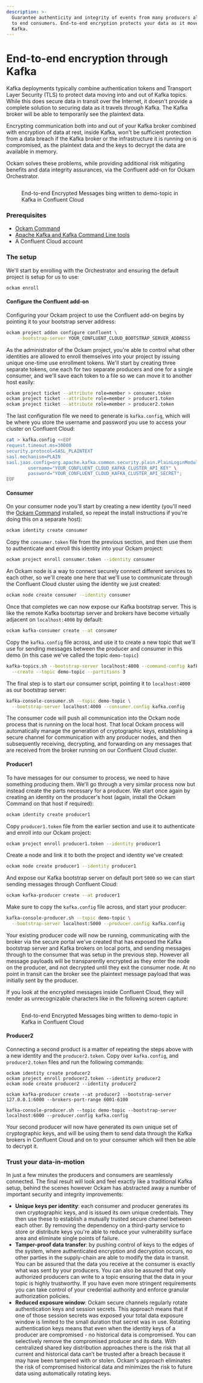 ```yaml
---
description: >-
  Guarantee authenticity and integrity of events from many producers all-the-way
  to end consumers. End-to-end encryption protects your data as it moves through
  Kafka.
---
```


# End-to-end encryption through Kafka

Kafka deployments typically combine authentication tokens and Transport Layer Security (TLS) to protect data moving into and out of Kafka topics. While this does secure data in transit over the Internet, it doesn't provide a complete solution to securing data as it travels _through_ Kafka. The Kafka broker will be able to temporarily see the plaintext data.

Encrypting communication both into and out of your Kafka broker combined with encryption of data at rest, inside Kafka, won't be sufficient protection from a data breach if the Kafka broker or the infrastructure it is running on is compromised, as the plaintext data and the keys to decrypt the data are available in memory.

Ockam solves these problems, while providing additional risk mitigating benefits and data integrity assurances, via the Confluent add-on for Ockam Orchestrator.

<figure><img src="../../.gitbook/assets/ockam-end-to-end-encryption-kafka-confluent.gif" alt=""><figcaption><p>End-to-end Encrypted Messages bing written to demo-topic in Kafka in Confluent Cloud</p></figcaption></figure>

### Prerequisites

* [Ockam Command](../../#install)
* [Apache Kafka and Kafka Command Line tools](https://kafka.apache.org/quickstart)
* A Confluent Cloud account

### The setup

We'll start by enrolling with the Orchestrator and ensuring the default project is setup for us to use:

```bash
ockam enroll
```

#### Configure the Confluent add-on

Configuring your Ockam project to use the Confluent add-on begins by pointing it to your bootstrap server address:

```bash
ockam project addon configure confluent \
    --bootstrap-server YOUR_CONFLUENT_CLOUD_BOOTSTRAP_SERVER_ADDRESS
```

As the administrator of the Ockam project, you're able to control what other identities are allowed to enroll themselves into your project by issuing unique one-time use enrollment tokens. We'll start by creating three separate tokens, one each for two separate producers and one for a single consumer, and we'll save each token to a file so we can move it to another host easily:​

```bash
ockam project ticket --attribute role=member > consumer.token
ockam project ticket --attribute role=member > producer1.token
ockam project ticket --attribute role=member > producer2.token
```

The last configuration file we need to generate is `kafka.config`, which will be where you store the username and password you use to access your cluster on Confluent Cloud:

```bash
cat > kafka.config <<EOF
request.timeout.ms=30000
security.protocol=SASL_PLAINTEXT
sasl.mechanism=PLAIN
sasl.jaas.config=org.apache.kafka.common.security.plain.PlainLoginModule required \
        username="YOUR_CONFLUENT_CLOUD_KAFKA_CLUSTER_API_KEY" \
        password="YOUR_CONFLUENT_CLOUD_KAFKA_CLUSTER_API_SECRET";
EOF
```

#### Consumer

On your consumer node you'll start by creating a new identity (you'll need the [Ockam Command](../../reference/command/#install) installed, so repeat the install instructions if you're doing this on a separate host):

```bash
ockam identity create consumer
```

Copy the `consumer.token` file from the previous section, and then use them to authenticate and enroll this identity into your Ockam project:

```bash
ockam project enroll consumer.token --identity consumer
```

An Ockam node is a way to connect securely connect different services to each other, so we'll create one here that we'll use to communicate through the Confluent Cloud cluster using the identity we just created:

```bash
ockam node create consumer --identity consumer
```

Once that completes we can now expose our Kafka bootstrap server. This is like the remote Kafka bootsrtap server and brokers have become virtually adjacent on `localhost:4000` by default:

```bash
ockam kafka-consumer create --at consumer
```

Copy the `kafka.config` file across, and use it to create a new topic that we'll use for sending messages between the producer and consumer in this demo (in this case we've called the topic `demo-topic`)

```bash
kafka-topics.sh --bootstrap-server localhost:4000 --command-config kafka.config \
  --create --topic demo-topic --partitions 3
```

The final step is to start our consumer script, pointing it to `localhost:4000` as our bootstrap server:

```bash
kafka-console-consumer.sh --topic demo-topic \
  --bootstrap-server localhost:4000 --consumer.config kafka.config
```

The consumer code will push all communication into the Ockam node process that is running on the local host. That local Ockam process will automatically manage the generation of cryptographic keys, establishing a secure channel for communication with any producer nodes, and then subsequently receiving, decrypting, and forwarding on any messages that are received from the broker running on our Confluent Cloud cluster.

#### Producer1

To have messages for our consumer to process, we need to have something producing them. We'll go through a very similar process now but instead create the parts necessary for a producer. We start once again by creating an identity on the producer's host (again, install the Ockam Command on that host if required):

```bash
ockam identity create producer1
```

Copy `producer1.token` file from the earlier section and use it to authenticate and enroll into our Ockam project:

```bash
ockam project enroll producer1.token --identity producer1
```

Create a node and link it to both the project and identity we've created:

```bash
ockam node create producer1 --identity producer1
```

And expose our Kafka bootstrap server on default port `5000` so we can start sending messages through Confluent Cloud:

```bash
ockam kafka-producer create --at producer1
```

Make sure to copy the `kafka.config` file across, and start your producer:

```bash
kafka-console-producer.sh --topic demo-topic \
  --bootstrap-server localhost:5000 --producer.config kafka.config
```

Your existing producer code will now be running, communicating with the broker via the secure portal we've created that has exposed the Kafka bootstrap server and Kafka brokers on local ports, and sending messages through to the consumer that was setup in the previous step. However all message payloads will be transparently encrypted as they enter the node on the producer, and not decrypted until they exit the consumer node. At no point in transit can the broker see the plaintext message payload that was initially sent by the producer.

If you look at the encrypted messages inside Confluent Cloud, they will render as unrecognizable characters like in the following screen capture:

<figure><img src="../../.gitbook/assets/ockam-end-to-end-encryption-kafka-confluent.gif" alt=""><figcaption><p>End-to-end Encrypted Messages bing written to demo-topic in Kafka in Confluent Cloud</p></figcaption></figure>

#### Producer2

Connecting a second product is a matter of repeating the steps above with a new identity and the `producer2.token`. Copy over `kafka.config`, and  `producer2.token` files and run the following commands:

```
ockam identity create producer2
ockam project enroll producer2.token --identity producer2
ockam node create producer2 --identity producer2

ockam kafka-producer create --at producer2 --bootstrap-server 127.0.0.1:6000 --brokers-port-range 6001-6100

kafka-console-producer.sh --topic demo-topic --bootstrap-server localhost:6000 --producer.config kafka.config
```

Your second producer will now have generated its own unique set of cryptographic keys, and will be using them to send data through the Kafka brokers in Confluent Cloud and on to your consumer which will then be able to decrypt it.

### Trust your data-in-motion

In just a few minutes the producers and consumers are seamlessly connected. The final result will look and feel exactly like a traditional Kafka setup, behind the scenes however Ockam has abstracted away a number of important security and integrity improvements:

* **Unique keys per identity**: each consumer and producer generates its own cryptographic keys, and is issued its own unique credentials. They then use these to establish a mutually trusted secure channel between each other. By removing the dependency on a third-party service to store or distribute keys you're able to reduce your vulnerability surface area and eliminate single points of failure.
* **Tamper-proof data transfer**: by pushing control of keys to the edges of the system, where authenticated encryption and decryption occurs, no other parties in the supply-chain are able to modify the data in transit. You can be assured that the data you receive at the consumer is exactly what was sent by your producers. You can also be assured that only authorized producers can write to a topic ensuring that the data in your topic is highly trustworthy. If you have even more stringent requirements you can take control of your credential authority and enforce granular authorization policies.
* **Reduced exposure window**: Ockam secure channels regularly rotate authentication keys and session secrets. This approach means that if one of those session secrets was exposed your total data exposure window is limited to the small duration that secret was in use. Rotating authentication keys means that even when the identity keys of a producer are compromised - no historical data is compromised. You can selectively remove the compromised producer and its data. With centralized shared key distribution approaches there is the risk that all current and historical data can’t be trusted after a breach because it may have been tampered with or stolen. Ockam's approach eliminates the risk of compromised historical data and minimizes the risk to future data using automatically rotating keys.


<!-- bats start ENROLLED_HOME -->
<!--
# Ockam binary to use
if [[ -z $OCKAM ]]; then
  OCKAM=ockam
fi

if [[ -z $BATS_LIB ]]; then
  BATS_LIB=$(brew --prefix)/lib # macos
fi

if [[ -z $ENROLLED_HOME ]]; then
  exit 1
fi

if [[ -z $CONFLUENT_BOOTSTRAP_SERVER || -z $CONFLUENT_API_SECRET || -z $CONFLUENT_API_KEY ]]; then
  exit 1
fi

export OCKAM_HOME_CONSUMER=$(mktemp -d)
export OCKAM_HOME_PRODUCER_1=$(mktemp -d)
export OCKAM_HOME_PRODUCER_2=$(mktemp -d)

setup() {
  load "$BATS_LIB/bats-support/load.bash"
  load "$BATS_LIB/bats-assert/load.bash"

  OCKAM_HOME=$ENROLLED_HOME $OCKAM project addon configure confluent \
    --bootstrap-server $CONFLUENT_BOOTSTRAP_SERVER

  OCKAM_HOME=$ENROLLED_HOME $OCKAM project ticket --attribute role=member > consumer.token
  OCKAM_HOME=$ENROLLED_HOME $OCKAM project ticket --attribute role=member > producer1.token
  OCKAM_HOME=$ENROLLED_HOME $OCKAM project ticket --attribute role=member > producer2.token


cat > kafka.config <<EOF
request.timeout.ms=30000
security.protocol=SASL_PLAINTEXT
sasl.mechanism=PLAIN
sasl.jaas.config=org.apache.kafka.common.security.plain.PlainLoginModule required \
        username="$CONFLUENT_API_KEY" \
        password="$CONFLUENT_API_SECRET";
EOF
}

teardown() {
  kafka-topics.sh --bootstrap-server localhost:4000 --command-config kafka.config --delete --topic demo-topic
  rm consumer.token producer1.token producer2.token kafka.config consumer.out

  if consumer_pid=$(cat consumer.pid); then
    kill $consumer_pid
    rm consumer.pid
  fi

  OCKAM_HOME="$ENROLLED_HOME" $OCKAM node delete --all
  OCKAM_HOME="$OCKAM_HOME_CONSUMER" $OCKAM node delete --all
  OCKAM_HOME="$OCKAM_HOME_PRODUCER_1" $OCKAM node delete --all
  OCKAM_HOME="$OCKAM_HOME_PRODUCER_2" $OCKAM node delete --all
}

start_consumer_listener() {
  kafka-console-consumer.sh --topic demo-topic \
    --bootstrap-server localhost:4000 --consumer.config kafka.config > consumer.out 2>&1 &

  consumer_pid="$!"
  echo "$consumer_pid" > consumer.pid
}


@test "test end-to-end encryption with kafka" {
  # Consumer
  run bash -c "OCKAM_HOME=$OCKAM_HOME_CONSUMER $OCKAM identity create consumer"
  assert_success
  run bash -c "OCKAM_HOME=$OCKAM_HOME_CONSUMER $OCKAM project enroll consumer.token --identity consumer"
  assert_success

  run bash -c "OCKAM_HOME=$OCKAM_HOME_CONSUMER $OCKAM node create consumer --identity consumer"
  run bash -c "OCKAM_HOME=$OCKAM_HOME_CONSUMER $OCKAM kafka-consumer create --at consumer"
  assert_success

  run kafka-topics.sh --bootstrap-server localhost:4000 --command-config kafka.config \
    --create --topic demo-topic --partitions 3
  assert_success

  start_consumer_listener
  assert_success


  # Producer 1
  run bash -c "OCKAM_HOME=$OCKAM_HOME_PRODUCER_1 $OCKAM identity create producer1"
  run bash -c "OCKAM_HOME=$OCKAM_HOME_PRODUCER_1 $OCKAM project enroll producer1.token --identity producer1"
  assert_success

  run bash -c "OCKAM_HOME=$OCKAM_HOME_PRODUCER_1 $OCKAM node create producer1 --identity producer1"
  run bash -c "OCKAM_HOME=$OCKAM_HOME_PRODUCER_1 $OCKAM kafka-producer create --at producer1"
  assert_success

  run bash -c "echo 'Hello from producer 1' | kafka-console-producer.sh --topic demo-topic\
    --bootstrap-server localhost:5000 --producer.config kafka.config"
  assert_success

  run cat consumer.out
  assert_output "Hello from producer 1"


  # Producer 2
  run bash -c "OCKAM_HOME=$OCKAM_HOME_PRODUCER_2 $OCKAM identity create producer2"
  run bash -c "OCKAM_HOME=$OCKAM_HOME_PRODUCER_2 $OCKAM project enroll producer2.token --identity producer2"
  assert_success

  run bash -c "OCKAM_HOME=$OCKAM_HOME_PRODUCER_2 $OCKAM node create producer2 --identity producer2"
  run bash -c "OCKAM_HOME=$OCKAM_HOME_PRODUCER_2 $OCKAM kafka-producer create --at producer2 --bootstrap-server 127.0.0.1:6000 --brokers-port-range 6001-6100"
  assert_success

  run bash -c "echo 'Hello from producer 2' | kafka-console-producer.sh --topic demo-topic\
   --bootstrap-server localhost:6000 --producer.config kafka.config"
  assert_success

  run cat consumer.out
  assert_output --partial "Hello from producer 2"
}
-->
<!-- bats end -->

